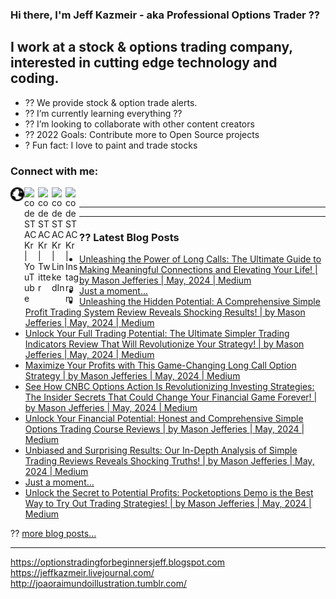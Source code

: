 

<!--
**jeffkazmeir/jeffkazmeir** is a ✨ _special_ ✨ repository because its `README.md` (this file) appears on your GitHub profile.

Here are some ideas to get you started:

- 🔭 I’m currently working on ...
- 🌱 I’m currently learning ...
- 👯 I’m looking to collaborate on ...
- 🤔 I’m looking for help with ...
- 💬 Ask me about ...
- 📫 How to reach me: ...
- 😄 Pronouns: ...
- ⚡ Fun fact: ...
-->
### Hi there, I'm Jeff Kazmeir - aka Professional Options Trader ??
## I work at a stock & options trading company, interested in cutting edge technology and coding.

- ?? We provide stock & option trade alerts.
- ?? I’m currently learning everything ??
- ?? I’m looking to collaborate with other content creators
- ?? 2022 Goals: Contribute more to Open Source projects
- ? Fun fact: I love to paint and trade stocks


### Connect with me:

[<img align="left" alt="codeSTACKr.com" width="22px" src="https://raw.githubusercontent.com/iconic/open-iconic/master/svg/globe.svg" />][website]
[<img align="left" alt="codeSTACKr | YouTube" width="22px" src="https://cdn.jsdelivr.net/npm/simple-icons@v3/icons/youtube.svg" />][youtube]
[<img align="left" alt="codeSTACKr | Twitter" width="22px" src="https://cdn.jsdelivr.net/npm/simple-icons@v3/icons/twitter.svg" />][twitter]
[<img align="left" alt="codeSTACKr | LinkedIn" width="22px" src="https://cdn.jsdelivr.net/npm/simple-icons@v3/icons/linkedin.svg" />][linkedin]
[<img align="left" alt="codeSTACKr | Instagram" width="22px" src="https://cdn.jsdelivr.net/npm/simple-icons@v3/icons/instagram.svg" />][instagram]

<br />

---

---

### ?? Latest Blog Posts

<!-- BLOG-POST-LIST:START -->
- [Unleashing the Power of Long Calls: The Ultimate Guide to Making Meaningful Connections and Elevating Your Life! | by Mason Jefferies | May, 2024 | Medium](https://tradingoptionsforbeginners.medium.com/unleashing-the-power-of-long-calls-the-ultimate-guide-to-making-meaningful-connections-and-c3d65fee0ce0?source=ifttt--------------3)
- [Just a moment...](https://medium.com/@tradingoptionsforbeginners/discover-the-secret-behind-option-alpha-signals-unlocking-profitable-trades-every-time-721198e10b4a?source=ifttt--------------3)
- [Unleashing the Hidden Potential: A Comprehensive Simple Profit Trading System Review Reveals Shocking Results! | by Mason Jefferies | May, 2024 | Medium](https://tradingoptionsforbeginners.medium.com/unleashing-the-hidden-potential-a-comprehensive-simple-profit-trading-system-review-reveals-596e091fdb3a?source=ifttt--------------3)
- [Unlock Your Full Trading Potential: The Ultimate Simpler Trading Indicators Review That Will Revolutionize Your Strategy! | by Mason Jefferies | May, 2024 | Medium](https://tradingoptionsforbeginners.medium.com/unlock-your-full-trading-potential-the-ultimate-simpler-trading-indicators-review-that-will-c146ba04a0ef?source=ifttt--------------3)
- [Maximize Your Profits with This Game-Changing Long Call Option Strategy | by Mason Jefferies | May, 2024 | Medium](https://tradingoptionsforbeginners.medium.com/maximize-your-profits-with-this-game-changing-long-call-option-strategy-18889f1b0b00?source=ifttt--------------3)
- [See How CNBC Options Action Is Revolutionizing Investing Strategies: The Insider Secrets That Could Change Your Financial Game Forever! | by Mason Jefferies | May, 2024 | Medium](https://tradingoptionsforbeginners.medium.com/see-how-cnbc-options-action-is-revolutionizing-investing-strategies-the-insider-secrets-that-could-32ab171884d2?source=ifttt--------------3)
- [Unlock Your Financial Potential: Honest and Comprehensive Simple Options Trading Course Reviews | by Mason Jefferies | May, 2024 | Medium](https://tradingoptionsforbeginners.medium.com/unlock-your-financial-potential-honest-and-comprehensive-simple-options-trading-course-reviews-5c343b64c569?source=ifttt--------------3)
- [Unbiased and Surprising Results: Our In-Depth Analysis of Simple Trading Reviews Reveals Shocking Truths! | by Mason Jefferies | May, 2024 | Medium](https://tradingoptionsforbeginners.medium.com/unbiased-and-surprising-results-our-in-depth-analysis-of-simple-trading-reviews-reveals-shocking-0fae65ec48a1?source=ifttt--------------3)
- [Just a moment...](https://medium.com/@tradingoptionsforbeginners/unveiling-the-game-changing-option-alpha-signals-pdf-your-ultimate-guide-to-winning-in-the-stock-d3182da0c8ea?source=ifttt--------------3)
- [Unlock the Secret to Potential Profits: Pocketoptions Demo is the Best Way to Try Out Trading Strategies! | by Mason Jefferies | May, 2024 | Medium](https://tradingoptionsforbeginners.medium.com/unlock-the-secret-to-potential-profits-pocketoptions-demo-is-the-best-way-to-try-out-trading-7c552e6b2762?source=ifttt--------------3)
<!-- BLOG-POST-LIST:END -->

?? [more blog posts...](https://theministerofcapitalism.com/blog/)

---


[website]: https://kingtradingsystems.com/blog/
[twitter]: https://twitter.com/optionstradejef
[youtube]: https://www.youtube.com/channel/UCEo82TuA0YdbXyO2oPecIHQ
[instagram]: https://tradingoptionsforbeginners.medium.com
[linkedin]: https://ca.linkedin.com/in/theministerofcapitalism
 https://optionstradingforbeginnersjeff.blogspot.com
 https://jeffkazmeir.livejournal.com/
 http://joaoraimundoillustration.tumblr.com/



